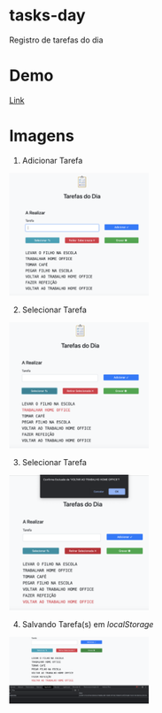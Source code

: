 # tasks-day
 Registro de tarefas do dia

# Demo

<a href="https://natanoliveira.github.io/tasks-day/" target="_blank">Link</a>

# Imagens

1. Adicionar Tarefa
<a href="https://raw.githubusercontent.com/natanoliveira/tasks-day/main/task-add.png" target="_blank">
<img width="50%" src="https://raw.githubusercontent.com/natanoliveira/tasks-day/main/task-add.png"/>
</a>

2. Selecionar Tarefa
<a href="https://raw.githubusercontent.com/natanoliveira/tasks-day/main/task-select.png" target="_blank">
<img width="50%" src="https://raw.githubusercontent.com/natanoliveira/tasks-day/main/task-select.png"/>
</a>

3. Selecionar Tarefa
<a href="https://raw.githubusercontent.com/natanoliveira/tasks-day/main/task-remove.png" target="_blank">
<img width="50%" src="https://raw.githubusercontent.com/natanoliveira/tasks-day/main/task-remove.png"/>
</a>

4. Salvando Tarefa(s) em *localStorage*
<a href="https://raw.githubusercontent.com/natanoliveira/tasks-day/main/task-save.png" target="_blank">
<img width="50%" src="https://raw.githubusercontent.com/natanoliveira/tasks-day/main/task-save.png"/>
</a>